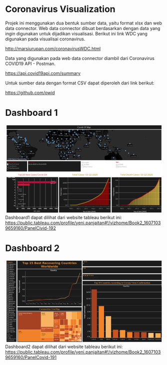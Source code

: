 # Coronavirus Visualization

Projek ini menggunakan dua bentuk sumber data, yaitu format xlsx dan web data connector. Web data connector dibuat berdasarkan dengan data yang ingin digunakan untuk dijadikan visualisasi. Berikut ini link WDC yang digunakan pada visualisai coronavirus.

http://marsiurupan.com/coronavirusWDC.html

Data yang digunakan pada web data connector diambil dari Coronavirus COVID19 API - Postman.

https://api.covid19api.com/summary

Untuk sumber data dengan format CSV dapat diperoleh dari link berikut:

https://github.com/owid

# Dashboard 1
![](Visualization%20PNG/Panel%20Civid-19%20(2).png)
Dashboard1 dapat dilihat dari website tableau berikut ini: 
https://public.tableau.com/profile/yeni.panjaitan#!/vizhome/Book2_16071039659160/PanelCivid-192

# Dashboard 2
![](Visualization%20PNG/Panel%20Covid-19%20(1).png)
Dashboard2 dapat dilihat dari website tableau berikut ini:
https://public.tableau.com/profile/yeni.panjaitan#!/vizhome/Book2_16071039659160/PanelCovid-191
